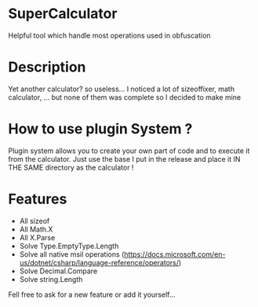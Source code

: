 # SuperCalculator
Helpful tool which handle most operations used in obfuscation

# Description

Yet another calculator? so useless...
I noticed a lot of sizeoffixer, math calculator, ... but none of them was complete so I decided to make mine

# How to use plugin System ? 

Plugin system allows you to create your own part of code and to execute it from the calculator. Just use
the base I put in the release and place it IN THE SAME directory as the calculator ! 

# Features

* All sizeof
* All Math.X
* All X.Parse
* Solve Type.EmptyType.Length
* Solve all native msil operations (https://docs.microsoft.com/en-us/dotnet/csharp/language-reference/operators/)
* Solve Decimal.Compare
* Solve string.Length

Fell free to ask for a new feature or add it yourself...
